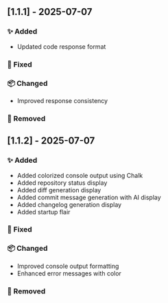 

## [1.1.1] - 2025-07-07
### ✨ Added
- Updated code response format
### 🐛 Fixed

### 📦 Changed
- Improved response consistency
### 🧹 Removed


## [1.1.2] - 2025-07-07
### ✨ Added
- Added colorized console output using Chalk
- Added repository status display
- Added diff generation display
- Added commit message generation with AI display
- Added changelog generation display
- Added startup flair
### 🐛 Fixed

### 📦 Changed
- Improved console output formatting
- Enhanced error messages with color
### 🧹 Removed
